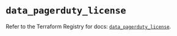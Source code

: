 # `data_pagerduty_license`

Refer to the Terraform Registry for docs: [`data_pagerduty_license`](https://registry.terraform.io/providers/pagerduty/pagerduty/3.15.0/docs/data-sources/license).
